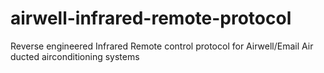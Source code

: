# airwell-infrared-remote-protocol
Reverse engineered Infrared Remote control protocol for Airwell/Email Air ducted airconditioning systems
